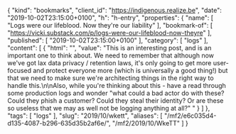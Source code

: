 {
  "kind": "bookmarks",
  "client_id": "https://indigenous.realize.be",
  "date": "2019-10-02T23:15:00+0100",
  "h": "h-entry",
  "properties": {
    "name": [
      "Logs were our lifeblood. Now they're our liability"
    ],
    "bookmark-of": [
      "https://vicki.substack.com/p/logs-were-our-lifeblood-now-theyre"
    ],
    "published": [
      "2019-10-02T23:15:00+0100"
    ],
    "category": [
      "logs"
    ],
    "content": [
      {
        "html": "",
        "value": "This is an interesting post, and is an important one to think about. We need to remember that although now we've got lax data privacy / retention laws, it's only going to get more user-focused and protect everyone more (which is universally a good thing!) but that we need to make sure we're architecting things in the right way to handle this.\n\nAlso, while you're thinking about this - have a read through some production logs and wonder \"what could a bad actor do with these? Could they phish a customer? Could they steal their identity? Or are these so useless that we may as well not be logging anything at all?\" "
      }
    ]
  },
  "tags": [
    "logs"
  ],
  "slug": "2019/10/wkett",
  "aliases": [
    "/mf2/e6c035d4-d135-4087-b296-635d35b2af6e/",
    "/mf2/2019/10/WkeTT"
  ]
}
